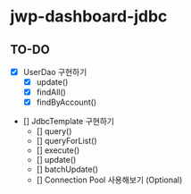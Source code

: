 # jwp-dashboard-jdbc

## TO-DO

- [x] UserDao 구현하기
  - [x] update()
  - [x] findAll()
  - [x] findByAccount()
- [] JdbcTemplate 구현하기
  - [] query()
  - [] queryForList()
  - [] execute()
  - [] update()
  - [] batchUpdate()
  - [] Connection Pool 사용해보기 (Optional)
